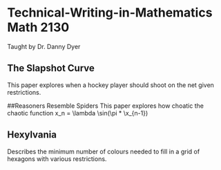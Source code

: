 # Technical-Writing-in-Mathematics Math 2130
Taught by Dr. Danny Dyer

## The Slapshot Curve
This paper explores when a hockey player should shoot on the net given restrictions. 

##Reasoners Resemble Spiders
This paper explores how choatic the chaotic function x_n = \lambda \sin(\pi * \x_{n-1})

## Hexylvania
Describes the minimum number of colours needed to fill in a grid of hexagons with various restrictions. 
